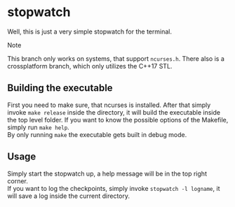 # stopwatch
Well, this is just a very simple stopwatch for the terminal.
> [!NOTE]
> This branch only works on systems, that support `ncurses.h`.
> There also is a crossplatform branch, which only utilizes the C++17 STL.

## Building the executable
First you need to make sure, that ncurses is installed.
After that simply invoke `make release` inside the directory, it will build the executable inside the top level folder. If you want to know the possible options of the Makefile, simply run `make help`. <br>
By only running `make` the executable gets built in debug mode.

## Usage
Simply start the stopwatch up, a help message will be in the top right corner.<br>
If you want to log the checkpoints, simply invoke `stopwatch -l logname`, it will save a log inside the current directory.
